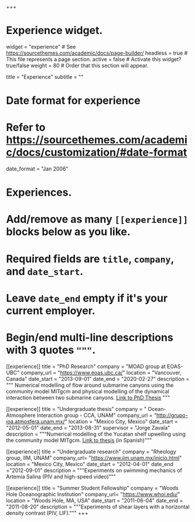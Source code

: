 +++
# Experience widget.
widget = "experience"  # See https://sourcethemes.com/academic/docs/page-builder/
headless = true  # This file represents a page section.
active = false  # Activate this widget? true/false
weight = 80  # Order that this section will appear.

title = "Experience"
subtitle = ""

# Date format for experience
#   Refer to https://sourcethemes.com/academic/docs/customization/#date-format
date_format = "Jan 2006"

# Experiences.
#   Add/remove as many `[[experience]]` blocks below as you like.
#   Required fields are `title`, `company`, and `date_start`.
#   Leave `date_end` empty if it's your current employer.
#   Begin/end multi-line descriptions with 3 quotes `"""`.
[[experience]]
  title = "PhD Research"
  company = "MOAD group at EOAS-UBC"
  company_url = "https://www.eoas.ubc.ca/"
  location = "Vancouver, Canada"
  date_start = "2013-09-01"
  date_end = "2020-02-27"
  description = """
  Numerical modelling of flow around submarine canyons using the community model MITgcm and physical modelling of the dynamical interaction between two submarine canyons.
[Link to PhD Thesis](https://open.library.ubc.ca/cIRcle/collections/ubctheses/24/items/1.0388506) 
 """

[[experience]]
  title = "Undergraduate thesis"
  company = " Ocean-Atmosphere Interaction group - CCA, UNAM"
  company_url = "http://grupo-ioa.atmosfera.unam.mx/"
  location = "Mexico City, Mexico"
  date_start = "2012-05-01"
  date_end = "2013-08-31"
supervisor = "Jorge Zavala"
  description = """Numerical modelling of the Yucatan shelf upwelling using the community model MITgcm. [Link to thesis](http://grupo-ioa.atmosfera.unam.mx/images/archivos_portal/tesis/TesisL_Karina_Ramos.pdf) (in Spanish)"""

[[experience]]
 title = "Undergraduate research"
 company = "Rheology group, IIM, UNAM"
 company_url= "https://www.iim.unam.mx/inicio.html" 
 location  = "Mexico City, Mexico"
date_start = "2012-04-01"
date_end ="2012-09-01"
 description = """Experiments on swimming mechanics of Artemia Salina (PIV and high-speed video)"""

[[experience]]
 title = "Summer Student Fellowship"
 company = "Woods Hole Oceanographic Institution"
 company_url= "https://www.whoi.edu/"
 location  = "Woods Hole, MA, USA"
date_start = "2011-06-04"
date_end = "2011-08-20"
description = """Experiments of shear layers with a horizontal density contrast (PIV, LIF)."""
+++
